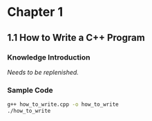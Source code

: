 # Chapter 1

## 1.1 How to Write a C++ Program

### Knowledge Introduction

*Needs to be replenished.*

### Sample Code

```bash
g++ how_to_write.cpp -o how_to_write
./how_to_write
```
